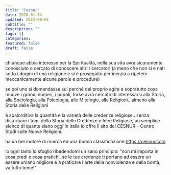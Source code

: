```yaml
---
title: "Cesnur"
date: 2020-01-04
updated: 2023-08-01
subtitle: ""
description: ""
tags: []
categories:
featured: false
draft: false
---
```


chiunque abbia interesse per la Spiritualità, nella sua vita avrà sicuramente conosciuto o cercato di conoscere altri ricercatori (a meno che non si è nati sotto i dogmi di una religione e si è proseguito per inerzia a ripetere meccanicamente alcune parole e procedure)

se poi uno si domandasse sul perché del proprio agire e sopratutto cosa muove i grandi numeri, i popoli, forse avrà cercato di interessarsi alla Storia, alla Sociologia, alla Psicologia, alle Mitologie, alle Religioni.. almeno alla Storia delle Religioni

è sbalorditiva la quantità e la varietà delle credenze religiose.. senza disturbare i tomi della Storia delle Credenze e Idee Religiose, un semplice elenco di quante siano oggi in Italia lo offre il sito del CESNUR – Centro Studi sulle Nuove Religioni.

ha un bel motore di ricerca ed una buona classificazione https://cesnur.com

io ogni tanto lo sfoglio ribadendomi un sano principio:
"non mi importa in cosa credi e cosa pratichi. se le tue credenze ti portano ad essere un essere umano migliore e a praticare l'arte della nonviolenza e della bontà, va tutto bene!"
